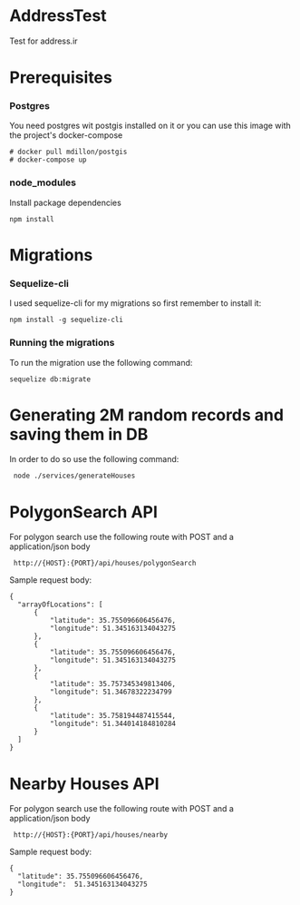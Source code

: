 # AddressTest
Test for address.ir

# Prerequisites
### Postgres
You need postgres wit postgis installed on it or you can use this image with the project's docker-compose
```
# docker pull mdillon/postgis
# docker-compose up
```
### node_modules
Install package dependencies
```
npm install 
```

# Migrations
### Sequelize-cli
I used sequelize-cli for my migrations so first remember to install it:
```
npm install -g sequelize-cli
```
### Running the migrations
To run the migration use the following command:
```
sequelize db:migrate
```

# Generating 2M random records and saving them in DB
In order to do so use the following command:
```
 node ./services/generateHouses
 ```
 
 # PolygonSearch API
 For polygon search use the following route with POST and a application/json body
 ```
  http://{HOST}:{PORT}/api/houses/polygonSearch
  ```
  
  Sample request body:
  ```
  {
    "arrayOfLocations": [
        {
            "latitude": 35.755096606456476,
            "longitude": 51.345163134043275
        },
        {
            "latitude": 35.755096606456476,
            "longitude": 51.345163134043275
        },
        {
            "latitude": 35.757345349813406,
            "longitude": 51.34678322234799
        },
        {
            "latitude": 35.758194487415544,
            "longitude": 51.344014184810284
        }
    ]
  }
  ```

# Nearby Houses API
 For polygon search use the following route with POST and a application/json body
 ```
  http://{HOST}:{PORT}/api/houses/nearby
  ```
  
  Sample request body:
  ```
  {
    "latitude": 35.755096606456476,
    "longitude":  51.345163134043275
  }

  ```